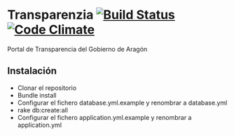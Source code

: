 # Transparenzia [![Build Status](https://travis-ci.org/aragonopendata/transparenzia.png)](https://travis-ci.org/aragonopendata/transparenzia) [![Code Climate](https://codeclimate.com/github/aragonopendata/transparenzia.png)](https://codeclimate.com/github/aragonopendata/transparenzia)

Portal de Transparencia del Gobierno de Aragón

## Instalación

- Clonar el repositorio
- Bundle install
- Configurar el fichero database.yml.example y renombrar a database.yml
- rake db:create:all
- Configurar el fichero application.yml.example y renombrar a application.yml